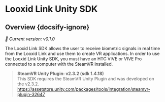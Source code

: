 # Looxid Link Unity SDK
## Overview {docsify-ignore}

*:rocket: Current version: v0.1.0*

The Looxid Link SDK allows the user to receive biometric signals in real time from the Looxid Link and use them to create VR applications.
In order to use the Looxid Link Unity SDK, you must have an HTC VIVE or VIVE Pro connected to a computer with the SteamVR installed.

> **SteamVR Unity Plugin: v2.3.2 (sdk 1.4.18)**<br>
> This SDK requires the SteamVR Unity Plugin and was developed on the v2.3.2.
> https://assetstore.unity.com/packages/tools/integration/steamvr-plugin-32647
